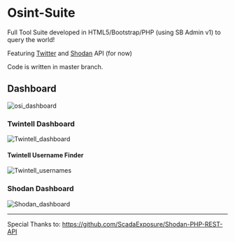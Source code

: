 # Osint-Suite
Full Tool Suite developed in HTML5/Bootstrap/PHP (using SB Admin v1) to query the world!

Featuring [Twitter](https://developer.twitter.com/en/docs/twitter-api/api-reference-index) and [Shodan](https://developer.shodan.io/api) API (for now)

Code is written in master branch.

## Dashboard

![osi_dashboard](https://user-images.githubusercontent.com/8721711/151839700-0b145b13-e7b7-4d70-adb4-4f5eb2bf94a8.png)

### Twintell Dashboard

![Twintell_dashboard](https://user-images.githubusercontent.com/8721711/151831907-2d7923d0-2fdc-4449-9090-2d123a1c913f.png)

#### Twintell Username Finder

![Twintell_usernames](https://user-images.githubusercontent.com/8721711/151832003-2a77f157-b400-4cca-bea4-951d3ce68824.png)


### Shodan Dashboard

![Shodan_dashboard](https://user-images.githubusercontent.com/8721711/151831953-8d13e562-1b07-49e3-8d8e-a041c05c2f74.png)




***
Special Thanks to:
https://github.com/ScadaExposure/Shodan-PHP-REST-API
